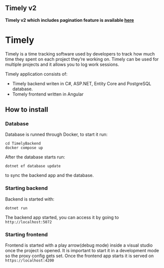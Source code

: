 ## Timely v2
**Timely v2 which includes pagination feature is available [here](https://github.com/nikolaoccid/Timely/tree/feature/pagination)**


# Timely
Timely is a time tracking software used by developers to track how much time they spent on each project they’re working on. 
Timely can be used for multiple projects and it allows you to log work sessions.

Timely application consists of:
- Timely backend writen in C#, ASP.NET, Entity Core and PostgreSQL database.
- Tomely frontend written in Angular

## How to install
### Database
Database is runned through Docker, to start it run:

```
cd TimelyBackend
docker compose up
```

After the database starts run:
```
dotnet ef database update
```

to sync the backend app and the database.

### Starting backend
Backend is started with:
```
dotnet run
```
The backend app started, you can access it by going to `http://localhost:5072`

### Starting frontend
Frontend is started with a play arrow(debug mode) inside a visual studio once the project is opened. 
It is important to start it in a development mode so the proxy config gets set.
Once the frontend app starts it is served on `https://localhost:4200`
